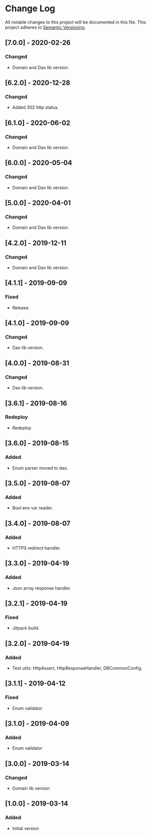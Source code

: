 # Change Log
All notable changes to this project will be documented in this file.
This project adheres to [Semantic Versioning](http://semver.org/).

## [7.0.0] - 2020-02-26
### Changed
- Domain and Dao lib version.

## [6.2.0] - 2020-12-28
### Changed
- Added 302 http status.

## [6.1.0] - 2020-06-02
### Changed
- Domain and Dao lib version.

## [6.0.0] - 2020-05-04
### Changed
- Domain and Dao lib version.

## [5.0.0] - 2020-04-01
### Changed
- Domain and Dao lib version.

## [4.2.0] - 2019-12-11
### Changed
- Domain and Dao lib version.

## [4.1.1] - 2019-09-09
### Fixed
- Release.

## [4.1.0] - 2019-09-09
### Changed
- Dao lib version.

## [4.0.0] - 2019-08-31
### Changed
- Dao lib version.

## [3.6.1] - 2019-08-16
### Redeploy
- Redeploy

## [3.6.0] - 2019-08-15
### Added
- Enum parser moved to dao.

## [3.5.0] - 2019-08-07
### Added
- Bool env var reader.

## [3.4.0] - 2019-08-07
### Added
- HTTPS redirect handler.

## [3.3.0] - 2019-04-19
### Added
- Json array response handler.

## [3.2.1] - 2019-04-19
### Fixed
- Jitpack build.

## [3.2.0] - 2019-04-19
### Added
- Test utils: HttpAssert, HttpResponseHandler, DBCommonConfig.

## [3.1.1] - 2019-04-12
### Fixed
- Enum validator

## [3.1.0] - 2019-04-09
### Added
- Enum validator

## [3.0.0] - 2019-03-14
### Changed
- Domain lib version

## [1.0.0] - 2019-03-14
### Added
- Initial version
